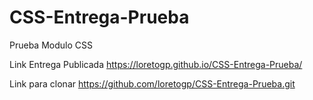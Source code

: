 # CSS-Entrega-Prueba
 Prueba Modulo CSS

Link Entrega Publicada
https://loretogp.github.io/CSS-Entrega-Prueba/

Link para clonar
https://github.com/loretogp/CSS-Entrega-Prueba.git

